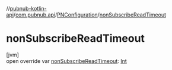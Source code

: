//[pubnub-kotlin-api](../../../index.md)/[com.pubnub.api](../index.md)/[PNConfiguration](index.md)/[nonSubscribeReadTimeout](non-subscribe-read-timeout.md)

# nonSubscribeReadTimeout

[jvm]\
open override var [nonSubscribeReadTimeout](non-subscribe-read-timeout.md): [Int](https://kotlinlang.org/api/latest/jvm/stdlib/kotlin/-int/index.html)
